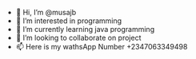 - 👋 Hi, I’m @musajb
- 👀 I’m interested in programming
- 🌱 I’m currently learning java programming
- 💞️ I’m looking to collaborate on project
- 📫 Here is my wathsApp Number +2347063349498

<!---
musajb/musajb is a ✨ special ✨ repository because its `README.md` (this file) appears on your GitHub profile.
You can click the Preview link to take a look at your changes.
--->
